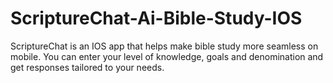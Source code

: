 # ScriptureChat-Ai-Bible-Study-IOS
ScriptureChat is an IOS app that helps make bible study more seamless on mobile. You can enter your level of knowledge, goals and denomination and get responses tailored to your needs. 
